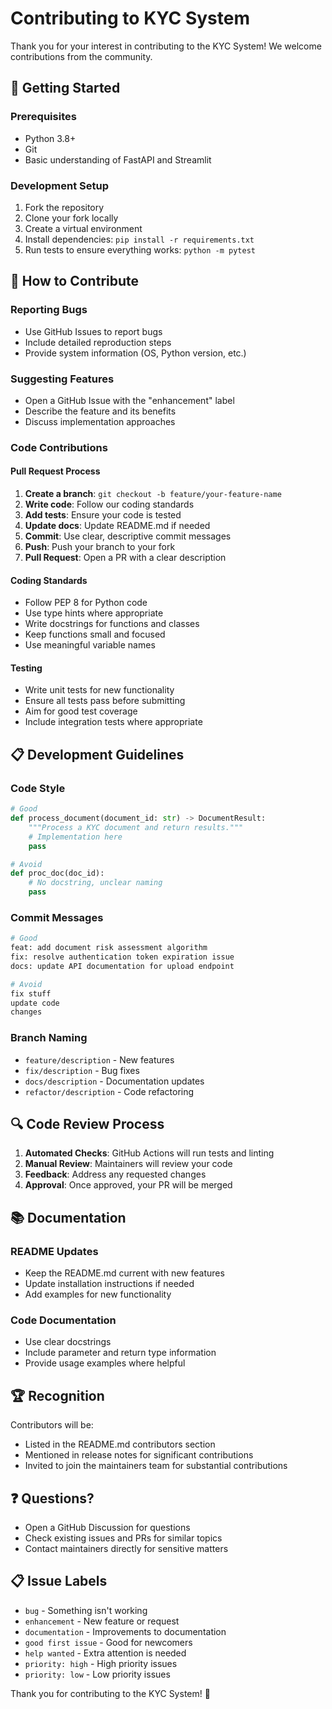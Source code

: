 # Contributing to KYC System

Thank you for your interest in contributing to the KYC System! We welcome contributions from the community.

## 🚀 Getting Started

### Prerequisites

- Python 3.8+
- Git
- Basic understanding of FastAPI and Streamlit

### Development Setup

1. Fork the repository
2. Clone your fork locally
3. Create a virtual environment
4. Install dependencies: `pip install -r requirements.txt`
5. Run tests to ensure everything works: `python -m pytest`

## 🤝 How to Contribute

### Reporting Bugs

- Use GitHub Issues to report bugs
- Include detailed reproduction steps
- Provide system information (OS, Python version, etc.)

### Suggesting Features

- Open a GitHub Issue with the "enhancement" label
- Describe the feature and its benefits
- Discuss implementation approaches

### Code Contributions

#### Pull Request Process

1. **Create a branch**: `git checkout -b feature/your-feature-name`
2. **Write code**: Follow our coding standards
3. **Add tests**: Ensure your code is tested
4. **Update docs**: Update README.md if needed
5. **Commit**: Use clear, descriptive commit messages
6. **Push**: Push your branch to your fork
7. **Pull Request**: Open a PR with a clear description

#### Coding Standards

- Follow PEP 8 for Python code
- Use type hints where appropriate
- Write docstrings for functions and classes
- Keep functions small and focused
- Use meaningful variable names

#### Testing

- Write unit tests for new functionality
- Ensure all tests pass before submitting
- Aim for good test coverage
- Include integration tests where appropriate

## 📋 Development Guidelines

### Code Style

```python
# Good
def process_document(document_id: str) -> DocumentResult:
    """Process a KYC document and return results."""
    # Implementation here
    pass

# Avoid
def proc_doc(doc_id):
    # No docstring, unclear naming
    pass
```

### Commit Messages

```bash
# Good
feat: add document risk assessment algorithm
fix: resolve authentication token expiration issue
docs: update API documentation for upload endpoint

# Avoid
fix stuff
update code
changes
```

### Branch Naming

- `feature/description` - New features
- `fix/description` - Bug fixes
- `docs/description` - Documentation updates
- `refactor/description` - Code refactoring

## 🔍 Code Review Process

1. **Automated Checks**: GitHub Actions will run tests and linting
2. **Manual Review**: Maintainers will review your code
3. **Feedback**: Address any requested changes
4. **Approval**: Once approved, your PR will be merged

## 📚 Documentation

### README Updates

- Keep the README.md current with new features
- Update installation instructions if needed
- Add examples for new functionality

### Code Documentation

- Use clear docstrings
- Include parameter and return type information
- Provide usage examples where helpful

## 🏆 Recognition

Contributors will be:

- Listed in the README.md contributors section
- Mentioned in release notes for significant contributions
- Invited to join the maintainers team for substantial contributions

## ❓ Questions?

- Open a GitHub Discussion for questions
- Check existing issues and PRs for similar topics
- Contact maintainers directly for sensitive matters

## 📋 Issue Labels

- `bug` - Something isn't working
- `enhancement` - New feature or request
- `documentation` - Improvements to documentation
- `good first issue` - Good for newcomers
- `help wanted` - Extra attention is needed
- `priority: high` - High priority issues
- `priority: low` - Low priority issues

Thank you for contributing to the KYC System! 🎉
